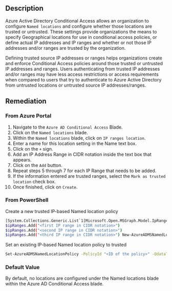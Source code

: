 ## Description

Azure Active Directory Conditional Access allows an organization to configure `Named locations` and configure whether those locations are trusted or untrusted. These settings provide organizations the means to specify Geographical locations for use in conditional access policies, or define actual IP addresses and IP ranges and whether or not those IP addresses and/or ranges are trusted by the organization.

Defining trusted source IP addresses or ranges helps organizations create and enforce Conditional Access policies around those trusted or untrusted IP addresses and ranges. Users authenticating from trusted IP addresses and/or ranges may have less access restrictions or access requirements when compared to users that try to authenticate to Azure Active Directory from untrusted locations or untrusted source IP addresses/ranges.

## Remediation

### From Azure Portal

1. Navigate to the `Azure AD Conditional Access` Blade.
2. Click on the `Named locations` blade.
3. Within the `Named locations` blade, click on `IP ranges location`.
4. Enter a name for this location setting in the Name text box.
5. Click on the `+` sign.
6. Add an IP Address Range in CIDR notation inside the text box that appears.
7. Click on the `Add` button.
8. Repeat steps 5 through 7 for each IP Range that needs to be added.
9. If the information entered are trusted ranges, select the `Mark as trusted location` check box.
10. Once finished, click on `Create`.

### From PowerShell

Create a new trusted IP-based Named location policy

```bash
[System.Collections.Generic.List`1[Microsoft.Open.MSGraph.Model.IpRange]]$ipR anges = @()
$ipRanges.Add("<first IP range in CIDR notation>")
$ipRanges.Add("<second IP range in CIDR notation>")
$ipRanges.Add("<third IP range in CIDR notation>") New-AzureADMSNamedLocationPolicy -OdataType "#microsoft.graph.ipNamedLocation" -DisplayName "<name of IP Named location policy> -IsTrusted $true -IpRanges $ipRanges
```

Set an existing IP-based Named location policy to trusted

```bash
Set-AzureADMSNamedLocationPolicy -PolicyId "<ID of the policy>" -OdataType "#microsoft.graph.ipNamedLocation" -IsTrusted $true
```

### Default Value

By default, no locations are configured under the Named locations blade within the Azure AD Conditional Access blade.